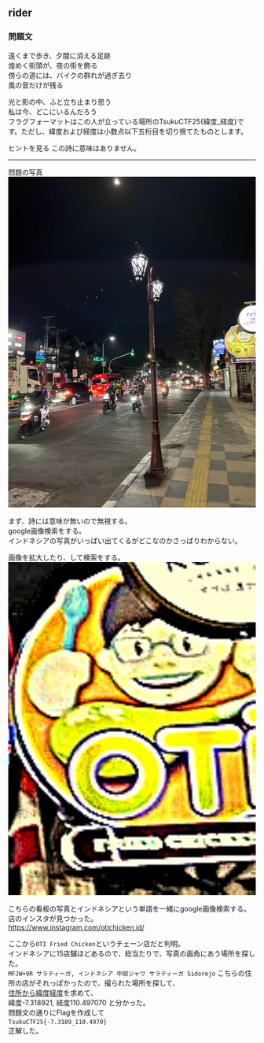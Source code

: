 ## rider
### 問題文
遠くまで歩き、夕闇に消える足跡  
煌めく街頭が、夜の街を飾る  
傍らの道には、バイクの群れが過ぎ去り  
風の音だけが残る  

光と影の中、ふと立ち止まり思う  
私は今、どこにいるんだろう  
フラグフォーマットはこの人が立っている場所のTsukuCTF25{緯度_経度}です。ただし、緯度および経度は小数点以下五桁目を切り捨てたものとします。  


ヒントを見る
この詩に意味はありません。

----
問題の写真  
![](./rider.png)

まず、詩には意味が無いので無視する。  
google画像検索をする。  
インドネシアの写真がいっぱい出てくるがどこなのかさっぱりわからない。  

画像を拡大したり、して検索をする。
![](./2rider.png)

こちらの看板の写真とインドネシアという単語を一緒にgoogle画像検索する。  
店のインスタが見つかった。  
https://www.instagram.com/otichicken.id/

ここから`OTI Fried Chicken`というチェーン店だと判明。  
インドネシアに15店舗ほどあるので、総当たりで、写真の画角にあう場所を探した。  
`MFJW+9R サラティーガ, インドネシア 中部ジャワ サラティーガ Sidorejo`
こちらの住所の店がそれっぽかったので、撮られた場所を探して、  
[住所から緯度経度](https://www.geocoding.jp/#google_vignette)を求めて、  
緯度-7.318921, 経度110.497070 と分かった。  
問題文の通りにFlagを作成して  
`TsukuCTF25{-7.3189_110.4970}`  
正解した。